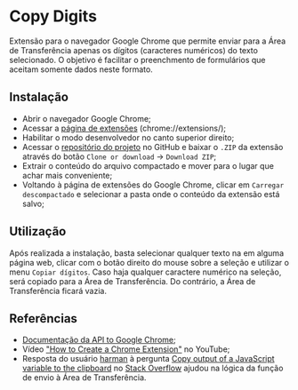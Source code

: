 # Copy Digits
Extensão para o navegador Google Chrome que permite enviar para a Área de Transferência apenas os dígitos (caracteres numéricos) do texto selecionado. O objetivo é facilitar o preenchmento de formulários que aceitam somente dados neste formato.

## Instalação
- Abrir o navegador Google Chrome;
- Acessar a [página de extensões](chrome://extensions/) (chrome://extensions/);
- Habilitar o modo desenvolvedor no canto superior direito;
- Acessar o [repositório do projeto](https://github.com/mrioqueiroz/copy-digits-ext) no GitHub e baixar o `.ZIP` da extensão através do botão `Clone or download` -> `Download ZIP`;
- Extrair o conteúdo do arquivo compactado e mover para o lugar que achar mais conveniente;
- Voltando à página de extensões do Google Chrome, clicar em `Carregar descompactado` e selecionar a pasta onde o conteúdo da extensão está salvo;

## Utilização
Após realizada a instalação, basta selecionar qualquer texto na em alguma página web, clicar com o botão direito do mouse sobre a seleção e utilizar o menu `Copiar dígitos`. Caso haja qualquer caractere numérico na seleção, será copiado para a Área de Transferência. Do contrário, a Área de Transferência ficará vazia.

## Referências
- [Documentação da API to Google Chrome](https://developer.chrome.com/extensions);
- Vídeo ["How to Create a Chrome Extension"](https://www.youtube.com/watch?v=Olz4wo-ILwI) no YouTube;
- Resposta do usuário [harman](https://stackoverflow.com/users/4053800/harman) à pergunta [Copy output of a JavaScript variable to the clipboard](https://stackoverflow.com/a/33946647) no [Stack Overflow](https://stackoverflow.com) ajudou na lógica da função de envio à Área de Transferência.
